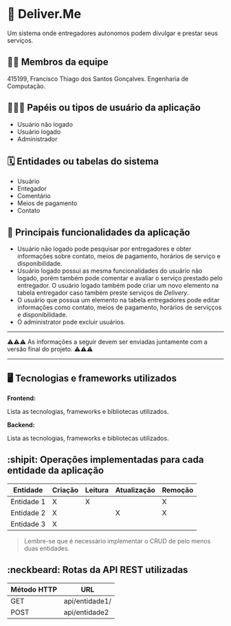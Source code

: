 # :checkered_flag: Deliver.Me

Um sistema onde entregadores autonomos podem divulgar e prestar seus serviços.

## :technologist: Membros da equipe

415199, Francisco Thiago dos Santos Gonçalves. Engenharia de Computação.

## :people_holding_hands: Papéis ou tipos de usuário da aplicação

- Usuário não logado
- Usuário logado
- Administrador
## :spiral_calendar: Entidades ou tabelas do sistema

- Usuário
- Entegador
- Comentário
- Meios de pagamento
- Contato

## :triangular_flag_on_post:	 Principais funcionalidades da aplicação

- Usuário não logado pode pesquisar por entregadores e obter informações sobre contato, meios de pagamento, horários de serviço e disponibilidade.
- Usuário logado possui as mesma funcionalidades do usuário não logado, porém também pode comentar e avaliar o serviço prestado pelo entregador. O usuário logado também pode criar um novo elemento na tabela entregador caso também preste serviços de *Delivery*.
- O usuário que possua um elemento na tabela entregadores pode editar informações como contato, meios de pagamento, horários de serviçços e disponibilidade.
- O administrator pode excluir usuários.

----

:warning::warning::warning: As informações a seguir devem ser enviadas juntamente com a versão final do projeto. :warning::warning::warning:


----

## :desktop_computer: Tecnologias e frameworks utilizados

**Frontend:**

Lista as tecnologias, frameworks e bibliotecas utilizados.

**Backend:**

Lista as tecnologias, frameworks e bibliotecas utilizados.


## :shipit: Operações implementadas para cada entidade da aplicação


| Entidade| Criação | Leitura | Atualização | Remoção |
| --- | --- | --- | --- | --- |
| Entidade 1 | X |  X  |  | X |
| Entidade 2 | X |    |  X | X |
| Entidade 3 | X |    |  |  |

> Lembre-se que é necessário implementar o CRUD de pelo menos duas entidades.

## :neckbeard: Rotas da API REST utilizadas

| Método HTTP | URL |
| --- | --- |
| GET | api/entidade1/|
| POST | api/entidade2 |
